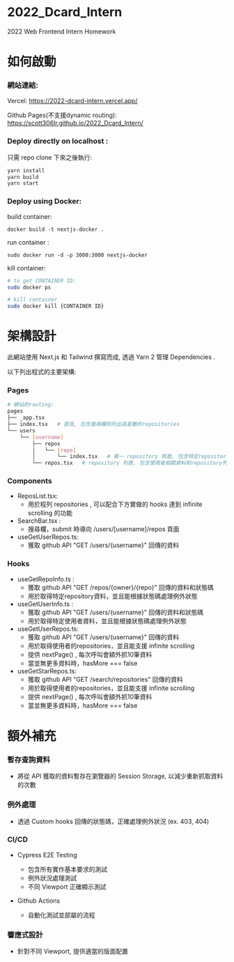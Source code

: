 # 2022_Dcard_Intern
2022 Web Frontend Intern Homework



# 如何啟動

### 網站連結:

Vercel: https://2022-dcard-intern.vercel.app/

Github Pages(不支援dynamic routing): https://scott306lr.github.io/2022_Dcard_Intern/

### Deploy directly on localhost :

只需 repo clone 下來之後執行:

```bash
yarn install
yarn build
yarn start
```

### Deploy using Docker:

build container:

```
docker build -t nextjs-docker .
```

run container :

```
sudo docker run -d -p 3000:3000 nextjs-docker
```

kill container:

```bash
# to get CONTAINER ID:
sudo docker ps

# kill container
sudo docker kill {CONTAINER ID}
```



# 架構設計

此網站使用 Next.js 和 Tailwind 撰寫而成, 透過 Yarn 2 管理 Dependencies .

以下列出程式的主要架構:

### Pages

```bash
# 網站的routing:
pages
├── _app.tsx
├── index.tsx	# 首頁, 包含搜尋欄和列出高星數的repositories
└── users
    └── [username]
        ├── repos
        │   └── [repo]
        │       └── index.tsx	# 單一 repository 頁面,	包含特定repository的資料和github連結
        └── repos.tsx	# repository 列表, 包含使用者相關資料和repository列表
```

### Components

* ReposList.tsx:
  * 用於程列 repositories , 可以配合下方實做的 hooks 達到 infinite scrolling 的功能
* SearchBar.tsx :
  * 搜尋欄，submit 時導向 /users/[username]/repos 頁面
* useGetUserRepos.ts:
  * 獲取 github API "GET /users/{username}" 回傳的資料

### Hooks

* useGetRepoInfo.ts :
  * 獲取 github API "GET /repos/{owner}/{repo}" 回傳的資料和狀態碼
  * 用於取得特定repository資料，並且能根據狀態碼處理例外狀態
* useGetUserInfo.ts :
  * 獲取 github API "GET /users/{username}" 回傳的資料和狀態碼
  * 用於取得特定使用者資料，並且能根據狀態碼處理例外狀態
* useGetUserRepos.ts:
  * 獲取 github API "GET /users/{username}" 回傳的資料
  * 用於取得使用者的repositories，並且能支援 infinite scrolling
  * 提供 nextPage() , 每次呼叫會額外抓10筆資料
  * 當並無更多資料時，hasMore === false 
* useGetStarRepos.ts:
  * 獲取 github API "GET /search/repositories" 回傳的資料
  * 用於取得使用者的repositories，並且能支援 infinite scrolling
  * 提供 nextPage() , 每次呼叫會額外抓10筆資料
  * 當並無更多資料時，hasMore === false 



# 額外補充

### 暫存查詢資料

* 將從 API 獲取的資料暫存在瀏覽器的 Session Storage, 以減少重新抓取資料的次數

### 例外處理

* 透過 Custom hooks 回傳的狀態碼，正確處理例外狀況 (ex. 403, 404)

### CI/CD

* Cypress E2E Testing
  * 包含所有實作基本要求的測試
  * 例外狀況處理測試
  * 不同 Viewport 正確顯示測試

* Github Actions
  * 自動化測試並部屬的流程 

### 響應式設計

* 針對不同 Viewport, 提供適當的版面配置 



 

